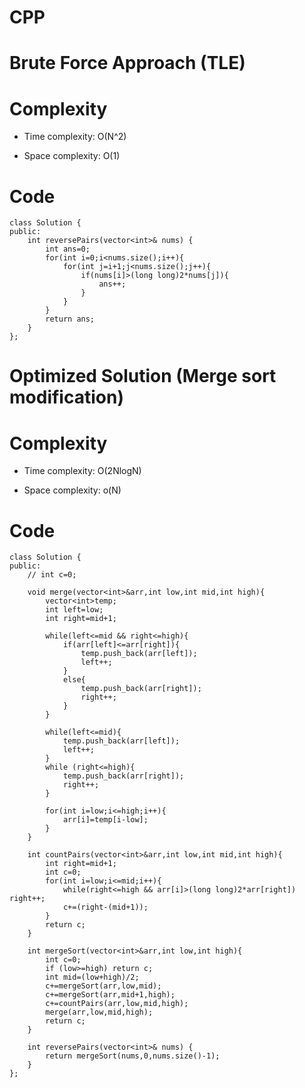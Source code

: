 # CPP
<!-- Describe your first thoughts on how to solve this problem. -->

# Brute Force Approach (TLE)
# Complexity
- Time complexity: O(N^2)
<!-- Add your time complexity here, e.g. $$O(n)$$ -->

- Space complexity: O(1)
<!-- Add your space complexity here, e.g. $$O(n)$$ -->

# Code
```
class Solution {
public:
    int reversePairs(vector<int>& nums) {
        int ans=0;
        for(int i=0;i<nums.size();i++){
            for(int j=i+1;j<nums.size();j++){
                if(nums[i]>(long long)2*nums[j]){
                    ans++;
                }
            }
        }
        return ans;
    }
};
```

# Optimized Solution (Merge sort modification)

# Complexity
- Time complexity: O(2NlogN)
<!-- Add your time complexity here, e.g. $$O(n)$$ -->

- Space complexity: o(N)
<!-- Add your space complexity here, e.g. $$O(n)$$ -->

# Code
```
class Solution {
public:
    // int c=0;

    void merge(vector<int>&arr,int low,int mid,int high){
        vector<int>temp; 
        int left=low;    
        int right=mid+1;   

        while(left<=mid && right<=high){
            if(arr[left]<=arr[right]){
                temp.push_back(arr[left]);
                left++;
            }
            else{
                temp.push_back(arr[right]);
                right++;
            }
        }

        while(left<=mid){
            temp.push_back(arr[left]);
            left++;
        }
        while (right<=high){
            temp.push_back(arr[right]);
            right++;
        }

        for(int i=low;i<=high;i++){
            arr[i]=temp[i-low];
        }
    }

    int countPairs(vector<int>&arr,int low,int mid,int high){
        int right=mid+1;
        int c=0;
        for(int i=low;i<=mid;i++){
            while(right<=high && arr[i]>(long long)2*arr[right]) right++;
            c+=(right-(mid+1));
        }
        return c;
    }

    int mergeSort(vector<int>&arr,int low,int high){
        int c=0;
        if (low>=high) return c;
        int mid=(low+high)/2;
        c+=mergeSort(arr,low,mid);  
        c+=mergeSort(arr,mid+1,high); 
        c+=countPairs(arr,low,mid,high); 
        merge(arr,low,mid,high);  
        return c;
    }

    int reversePairs(vector<int>& nums) {
        return mergeSort(nums,0,nums.size()-1);
    }  
};
```
